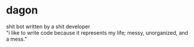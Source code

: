 # dagon

shit bot written by a shit developer  
"i like to write code because it represents my life; messy, unorganized, and a mess."
